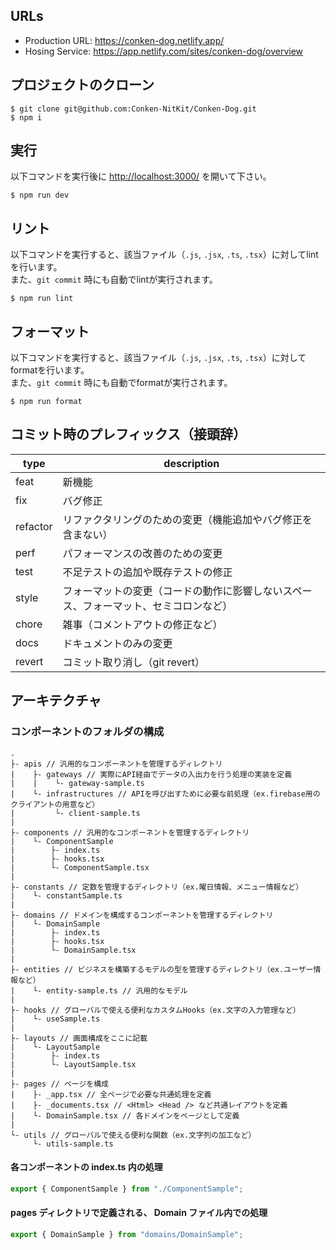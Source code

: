 ## URLs
- Production URL: https://conken-dog.netlify.app/
- Hosing Service: https://app.netlify.com/sites/conken-dog/overview

## プロジェクトのクローン
```
$ git clone git@github.com:Conken-NitKit/Conken-Dog.git
$ npm i
```

## 実行
以下コマンドを実行後に [http://localhost:3000/](http://localhost:3000/) を開いて下さい。
```
$ npm run dev
```

## リント
以下コマンドを実行すると、該当ファイル（`.js`, `.jsx`, `.ts`, `.tsx`）に対してlintを行います。<br>
また、`git commit` 時にも自動でlintが実行されます。
```
$ npm run lint
```

## フォーマット
以下コマンドを実行すると、該当ファイル（`.js`, `.jsx`, `.ts`, `.tsx`）に対してformatを行います。<br>
また、`git commit` 時にも自動でformatが実行されます。
```
$ npm run format
```

## コミット時のプレフィックス（接頭辞）

| type     | description |
| -------- | --- |
| feat     | 新機能 |
| fix      | バグ修正 |
| refactor | リファクタリングのための変更（機能追加やバグ修正を含まない） |
| perf     | パフォーマンスの改善のための変更 |
| test     | 不足テストの追加や既存テストの修正 |
| style    | フォーマットの変更（コードの動作に影響しないスペース、フォーマット、セミコロンなど） |
| chore    | 雑事（コメントアウトの修正など）|
| docs     | ドキュメントのみの変更 |
| revert   | コミット取り消し（git revert） |

## アーキテクチャ

### コンポーネントのフォルダの構成

```
.
├- apis // 汎用的なコンポーネントを管理するディレクトリ
|    ├- gateways // 実際にAPI経由でデータの入出力を行う処理の実装を定義
|    |    └- gateway-sample.ts
|    └- infrastructures // APIを呼び出すために必要な前処理（ex.firebase用のクライアントの用意など）
|         └- client-sample.ts
|
├- components // 汎用的なコンポーネントを管理するディレクトリ
|    └- ComponentSample
|        ├- index.ts
|        ├- hooks.tsx
|        └- ComponentSample.tsx
|
├- constants // 定数を管理するディレクトリ（ex.曜日情報、メニュー情報など）
|    └- constantSample.ts
|
├- domains // ドメインを構成するコンポーネントを管理するディレクトリ
|    └- DomainSample
|        ├- index.ts
|        ├- hooks.tsx
|        └- DomainSample.tsx
|
├- entities // ビジネスを構築するモデルの型を管理するディレクトリ（ex.ユーザー情報など）
|    └- entity-sample.ts // 汎用的なモデル
|
├- hooks // グローバルで使える便利なカスタムHooks（ex.文字の入力管理など）
|    └- useSample.ts
|
├- layouts // 画面構成をここに記載
|    └- LayoutSample
|        ├- index.ts
|        └- LayoutSample.tsx
|
├- pages // ページを構成
|    ├- _app.tsx // 全ページで必要な共通処理を定義
|    ├- _documents.tsx // <Html> <Head /> など共通レイアウトを定義
|    └- DomainSample.tsx // 各ドメインをページとして定義
|
└- utils // グローバルで使える便利な関数（ex.文字列の加工など）
     └- utils-sample.ts
```

#### 各コンポーネントの index.ts 内の処理

```ts
export { ComponentSample } from "./ComponentSample";
```

#### pages ディレクトリで定義される、 Domain ファイル内での処理

```ts
export { DomainSample } from "domains/DomainSample";
```
